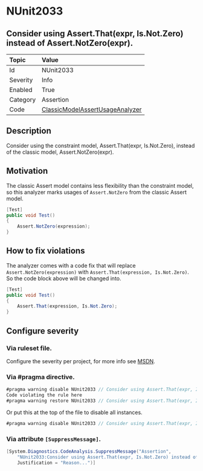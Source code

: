 # NUnit2033
## Consider using Assert.That(expr, Is.Not.Zero) instead of Assert.NotZero(expr).

| Topic    | Value
| :--      | :--
| Id       | NUnit2033
| Severity | Info
| Enabled  | True
| Category | Assertion
| Code     | [ClassicModelAssertUsageAnalyzer](https://github.com/nunit/nunit.analyzers/blob/master/src/nunit.analyzers/ClassicModelAssertUsage/ClassicModelAssertUsageAnalyzer.cs)


## Description

Consider using the constraint model, Assert.That(expr, Is.Not.Zero), instead of the classic model, Assert.NotZero(expr).

## Motivation

The classic Assert model contains less flexibility than the constraint model,
so this analyzer marks usages of `Assert.NotZero` from the classic Assert model.

```csharp
[Test]
public void Test()
{
    Assert.NotZero(expression);
}
```

## How to fix violations

The analyzer comes with a code fix that will replace `Assert.NotZero(expression)` with
`Assert.That(expression, Is.Not.Zero)`. So the code block above will be changed into.

```csharp
[Test]
public void Test()
{
    Assert.That(expression, Is.Not.Zero);
}
```

<!-- start generated config severity -->
## Configure severity

### Via ruleset file.

Configure the severity per project, for more info see [MSDN](https://msdn.microsoft.com/en-us/library/dd264949.aspx).

### Via #pragma directive.
```C#
#pragma warning disable NUnit2033 // Consider using Assert.That(expr, Is.Not.Zero) instead of Assert.NotZero(expr).
Code violating the rule here
#pragma warning restore NUnit2033 // Consider using Assert.That(expr, Is.Not.Zero) instead of Assert.NotZero(expr).
```

Or put this at the top of the file to disable all instances.
```C#
#pragma warning disable NUnit2033 // Consider using Assert.That(expr, Is.Not.Zero) instead of Assert.NotZero(expr).
```

### Via attribute `[SuppressMessage]`.

```C#
[System.Diagnostics.CodeAnalysis.SuppressMessage("Assertion", 
    "NUnit2033:Consider using Assert.That(expr, Is.Not.Zero) instead of Assert.NotZero(expr).",
    Justification = "Reason...")]
```
<!-- end generated config severity -->
